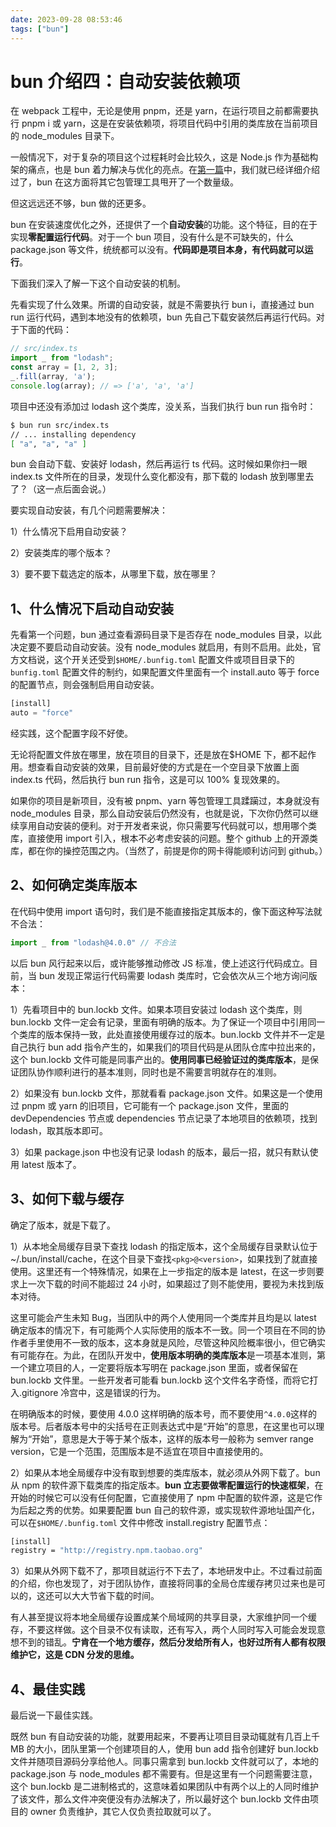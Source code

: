 ```yaml
---
date: 2023-09-28 08:53:46
tags: ["bun"]
---
```


# bun 介绍四：自动安装依赖项

在 webpack 工程中，无论是使用 pnpm，还是 yarn，在运行项目之前都需要执行 pnpm i 或 yarn，这是在安装依赖项，将项目代码中引用的类库放在当前项目的 node_modules 目录下。

一般情况下，对于复杂的项目这个过程耗时会比较久，这是 Node.js 作为基础构架的痛点，也是 bun 着力解决与优化的亮点。在[第一篇](https://yishulun.com/posts/2023/05.html)中，我们就已经详细介绍过了，bun 在这方面将其它包管理工具甩开了一个数量级。

但这远远还不够，bun 做的还更多。

bun 在安装速度优化之外，还提供了一个**自动安装**的功能。这个特征，目的在于实现**零配置运行代码**。对于一个 bun 项目，没有什么是不可缺失的，什么 package.json 等文件，统统都可以没有。**代码即是项目本身，有代码就可以运行**。

下面我们深入了解一下这个自动安装的机制。

先看实现了什么效果。所谓的自动安装，就是不需要执行 bun i，直接通过 bun run 运行代码，遇到本地没有的依赖项，bun 先自己下载安装然后再运行代码。对于下面的代码：

```js
// src/index.ts
import _ from "lodash";
const array = [1, 2, 3];
_.fill(array, 'a');
console.log(array); // => ['a', 'a', 'a']
```

项目中还没有添加过 lodash 这个类库，没关系，当我们执行 bun run 指令时：

```bash
$ bun run src/index.ts
// ... installing dependency
[ "a", "a", "a" ]
```

bun 会自动下载、安装好 lodash，然后再运行 ts 代码。这时候如果你扫一眼 index.ts 文件所在的目录，发现什么变化都没有，那下载的 lodash 放到哪里去了？（这一点后面会说。）

要实现自动安装，有几个问题需要解决：

1）什么情况下启用自动安装？

2）安装类库的哪个版本？

3）要不要下载选定的版本，从哪里下载，放在哪里？

## 1、什么情况下启动自动安装

先看第一个问题，bun 通过查看源码目录下是否存在 node_modules 目录，以此决定要不要启动自动安装。没有 node_modules 就启用，有则不启用。此处，官方文档说，这个开关还受到`$HOME/.bunfig.toml` 配置文件或项目目录下的 `bunfig.toml` 配置文件的制约，如果配置文件里面有一个 install.auto 等于 force 的配置节点，则会强制启用自动安装。

```js
[install]
auto = "force"
```

经实践，这个配置字段不好使。

无论将配置文件放在哪里，放在项目的目录下，还是放在\$HOME 下，都不起作用。想查看自动安装的效果，目前最好使的方式是在一个空目录下放置上面 index.ts 代码，然后执行 bun run 指令，这是可以 100% 复现效果的。

如果你的项目是新项目，没有被 pnpm、yarn 等包管理工具蹂躏过，本身就没有 node_modules 目录，那么自动安装后仍然没有，也就是说，下次你仍然可以继续享用自动安装的便利。对于开发者来说，你只需要写代码就可以，想用哪个类库，直接使用 import 引入，根本不必考虑安装的问题。整个 github 上的开源类库，都在你的操控范围之内。（当然了，前提是你的网卡得能顺利访问到 github。）

## 2、如何确定类库版本

在代码中使用 import 语句时，我们是不能直接指定其版本的，像下面这种写法就不合法：

```js
import _ from "lodash@4.0.0" // 不合法
```

以后 bun 风行起来以后，或许能够推动修改 JS 标准，使上述这行代码成立。目前，当 bun 发现正常运行代码需要 lodash 类库时，它会依次从三个地方询问版本：

1）先看项目中的 bun.lockb 文件。如果本项目安装过 lodash 这个类库，则 bun.lockb 文件一定会有记录，里面有明确的版本。为了保证一个项目中引用同一个类库的版本保持一致，此处直接使用缓存过的版本。bun.lockb 文件并不一定是自己执行 bun add 指令产生的，如果我们的项目代码是从团队仓库中拉出来的，这个 bun.lockb 文件可能是同事产出的。**使用同事已经验证过的类库版本**，是保证团队协作顺利进行的基本准则，同时也是不需要言明就存在的准则。

2）如果没有 bun.lockb 文件，那就看看 package.json 文件。如果这是一个使用过 pnpm 或 yarn 的旧项目，它可能有一个 package.json 文件，里面的 devDependencies 节点或 dependencies 节点记录了本地项目的依赖项，找到 lodash，取其版本即可。

3）如果 package.json 中也没有记录 lodash 的版本，最后一招，就只有默认使用 latest 版本了。

## 3、如何下载与缓存

确定了版本，就是下载了。

1）从本地全局缓存目录下查找 lodash 的指定版本，这个全局缓存目录默认位于~/.bun/install/cache，在这个目录下查找`<pkg>@<version>`，如果找到了就直接使用。这里还有一个特殊情况，如果在上一步指定的版本是 latest，在这一步则要求上一次下载的时间不能超过 24 小时，如果超过了则不能使用，要视为未找到版本对待。

这里可能会产生未知 Bug，当团队中的两个人使用同一个类库并且均是以 latest 确定版本的情况下，有可能两个人实际使用的版本不一致。同一个项目在不同的协作者手里使用不一致的版本，这本身就是风险，尽管这种风险概率很小，但它确实有可能存在。为此，在团队开发中，**使用版本明确的类库版本**是一项基本准则，第一个建立项目的人，一定要将版本写明在 package.json 里面，或者保留在 bun.lockb 文件里。一些开发者可能看 bun.lockb 这个文件名字奇怪，而将它打入.gitignore 冷宫中，这是错误的行为。

在明确版本的时候，要使用 4.0.0 这样明确的版本号，而不要使用`^4.0.0`这样的版本号。后者版本号中的尖括号在正则表达式中是“开始”的意思，在这里也可以理解为“开始”，意思是大于等于某个版本，这样的版本号一般称为 semver range version，它是一个范围，范围版本是不适宜在项目中直接使用的。

2）如果从本地全局缓存中没有取到想要的类库版本，就必须从外网下载了。bun 从 npm 的软件源下载类库的指定版本。**bun 立志要做零配置运行的快速框架**，在开始的时候它可以没有任何配置，它直接使用了 npm 中配置的软件源，这是它作为后起之秀的优势。如果要配置 bun 自己的软件源，或实现软件源地址国产化，可以在`$HOME/.bunfig.toml` 文件中修改 install.registry 配置节点：

```bash
[install]
registry = "http://registry.npm.taobao.org"
```

3）如果从外网下载不了，那项目就运行不下去了，本地研发中止。不过看过前面的介绍，你也发现了，对于团队协作，直接将同事的全局仓库缓存拷贝过来也是可以的，这还可以大大节省下载的时间。

有人甚至提议将本地全局缓存设置成某个局域网的共享目录，大家维护同一个缓存，不要这样做。这个目录不仅有读取，还有写入，两个人同时写入可能会发现意想不到的错乱。**宁肯在一个地方缓存，然后分发给所有人，也好过所有人都有权限维护它，这是 CDN 分发的思维。**

## 4、最佳实践

最后说一下最佳实践。

既然 bun 有自动安装的功能，就要用起来，不要再让项目目录动辄就有几百上千 MB 的大小，团队里第一个创建项目的人，使用 bun add 指令创建好 bun.lockb 文件并随项目源码分享给他人。同事只需拿到 bun.lockb 文件就可以了，本地的 package.json 与 node_modules 都不需要有。但是这里有一个问题需要注意，这个 bun.lockb 是二进制格式的，这意味着如果团队中有两个以上的人同时维护了该文件，那么文件冲突便没有办法解决了，所以最好这个 bun.lockb 文件由项目的 owner 负责维护，其它人仅负责拉取就可以了。
